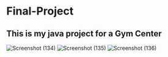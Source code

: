 # Final-Project

  ## This is my java project for a Gym Center
![Screenshot (134)](https://github.com/user-attachments/assets/325d90ab-a776-497f-9dbd-b0a518cb3de5)
![Screenshot (135)](https://github.com/user-attachments/assets/7e4b13b6-629b-4542-bc67-08eabad819ec)
![Screenshot (136)](https://github.com/user-attachments/assets/c3957ff4-57bc-4cb5-b3d0-789f0dc9bf7f)

